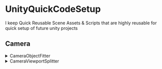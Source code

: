 # UnityQuickCodeSetup
I keep Quick Reusable Scene Assets & Scripts that are highly reusable for quick setup of future unity projects

## Camera

<details>
  <summary>CameraObjectFitter</summary>
  Script to fit Object to Camera regardless of size
</details>

<details>
  
  <summary>CameraViewportSplitter</summary>
  
  Script to update Camera Viewport Rect based on a Grid Input
  
  ![](/../images/Assets/Camera/CameraViewportSplitter/CameraViewportSplitter.png)
  
</details>

